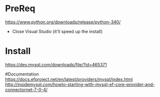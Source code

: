 # PreReq
https://www.python.org/downloads/release/python-340/
* Close Visual Studio (it'll speed up the install)

# Install
https://dev.mysql.com/downloads/file/?id=465371

#Documentation
https://docs.efproject.net/en/latest/providers/mysql/index.html
http://insidemysql.com/howto-starting-with-mysql-ef-core-provider-and-connectornet-7-0-4/

